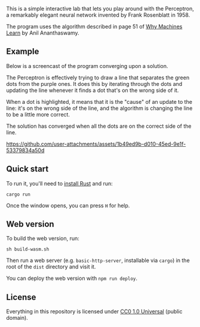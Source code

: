 This is a simple interactive lab that lets you play around with the
Perceptron, a remarkably elegant neural network invented by
Frank Rosenblatt in 1958.

The program uses the algorithm described in page 51 of [Why Machines Learn][]
by Anil Ananthaswamy.

## Example

Below is a screencast of the program converging upon a solution.

The Perceptron is effectively trying to draw a line that separates the green
dots from the purple ones. It does this by iterating through the dots and
updating the line whenever it finds a dot that's on the wrong side of it.

When a dot is highlighted, it means that it is the "cause" of an update to the
line: it's on the wrong side of the line, and the algorithm is changing the
line to be a little more correct.

The solution has converged when all the dots are on the correct side of the
line.

https://github.com/user-attachments/assets/1b49ed9b-d010-45ed-9e1f-53379834a50d

## Quick start

To run it, you'll need to [install Rust](https://www.rust-lang.org/tools/install)
and run:

```
cargo run
```

Once the window opens, you can press `H` for help.

## Web version

To build the web version, run:

```
sh build-wasm.sh
```

Then run a web server (e.g. `basic-http-server`, installable via `cargo`) in the
root of the `dist` directory and visit it.

You can deploy the web version with `npm run deploy`.

## License

Everything in this repository is licensed under [CC0 1.0 Universal](./LICENSE.md) (public domain).

[Why Machines Learn]: http://anilananthaswamy.com/why-machines-learn
